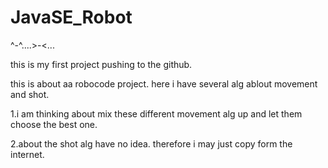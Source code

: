 # JavaSE_Robot

^-^....>-<...

this is my first project pushing to the github.

this is about aa robocode project.	here i have several alg ablout movement and shot.

1.i am thinking about mix these different movement alg up and let them choose the best one.

2.about the shot alg have no idea. therefore i may just copy form the internet. 
